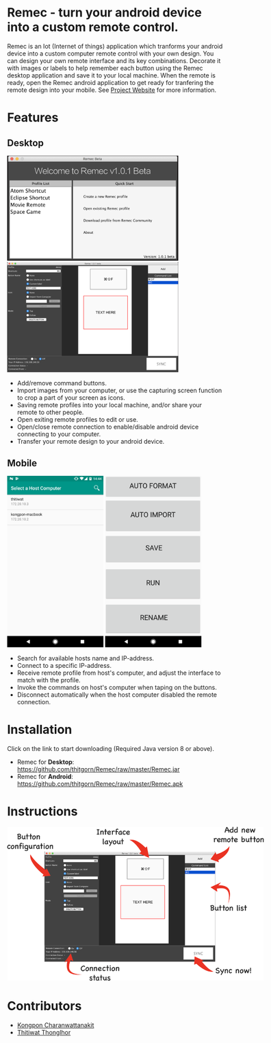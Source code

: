 # Remec - turn your android device into a custom remote control.
Remec is an Iot (Internet of things) application which tranforms your android device into a custom computer remote control with your own design. You can design your own remote interface and its key combinations. Decorate it with images or labels to help remember each button using the Remec desktop application and save it to your local machine. When the remote is ready, open the Remec android application to get ready for tranfering the remote design into your mobile. See [Project Website](https://thitgorn.github.io/remec/) for more information.

# Features
## Desktop
<div>
<img width="400" src="./docs/assets/images/welcome.png">
<img width="400" src="./docs/assets/images/main.png">
</div>

- Add/remove command buttons.
- Import images from your computer, or use the capturing screen function to crop a part of your screen as icons.
- Saving remote profiles into your local machine, and/or share your remote to other people.
- Open exiting remote profiles to edit or use.
- Open/close remote connection to enable/disable android device connecting to your computer.
- Transfer your remote design to your android device.

## Mobile
<div>
<img height="400" src="./docs/assets/images/search.png">
<img height="400" src="./docs/assets/images/remote.png">
</div>

- Search for available hosts name and IP-address.
- Connect to a specific IP-address.
- Receive remote profile from host's computer, and adjust the interface to match with the profile.
- Invoke the commands on host's computer when taping on the buttons.
- Disconnect automatically when the host computer disabled the remote connection.

# Installation
Click on the link to start downloading (Required Java version 8 or above).

- Remec for <strong>Desktop</strong>: https://github.com/thitgorn/Remec/raw/master/Remec.jar
- Remec for <strong>Android</strong>: https://github.com/thitgorn/Remec/raw/master/Remec.apk

# Instructions
<img style="max-width:600px" src="./docs/assets/images/howto.png">

# Contributors
- [Kongpon Charanwattanakit](https://github.com/kykungz)
- [Thitiwat Thonglhor](https://github.com/thitgorn)
